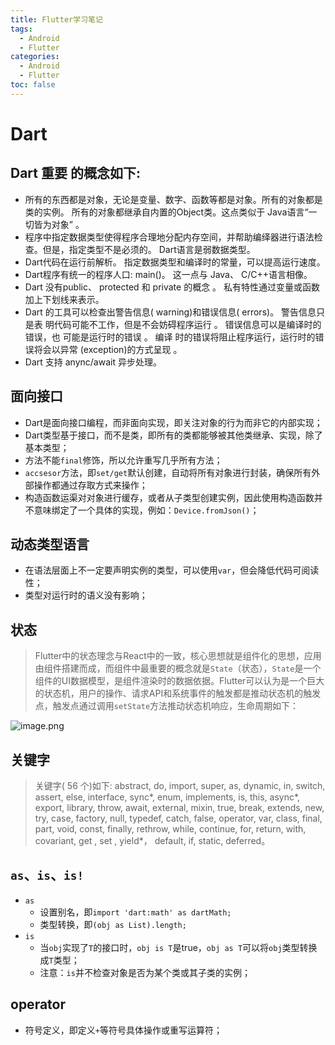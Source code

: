 ```yaml
---
title: Flutter学习笔记
tags:
  - Android
  - Flutter
categories:
  - Android
  - Flutter
toc: false
---
```


# Dart
## Dart 重要 的概念如下:
- 所有的东西都是对象，无论是变量、数字、函数等都是对象。所有的对象都是类的实例。 所有的对象都继承自内置的Object类。这点类似于 Java语言“一切皆为对象” 。 
- 程序中指定数据类型使得程序合理地分配内存空间，并帮助编绎器进行语法检查。但是，指定类型不是必须的。 Dart语言是弱数据类型。 
- Dart代码在运行前解析。 指定数据类型和编译时的常量，可以提高运行速度。
- Dart程序有统一的程序人口: main()。 这一点与 Java、 C/C++语言相像。
- Dart 没有public、 protected 和 private 的概念 。 私有特性通过变量或函数加上下划线来表示。
- Dart 的工具可以检查出警告信息( warning)和错误信息( errors)。 警告信息只是表
明代码可能不工作，但是不会妨碍程序运行 。 错误信息可以是编译时的错误，也 可能是运行时的错误 。 编译 时的错误将阻止程序运行，运行时的错误将会以异常 (exception)的方式呈现 。
- Dart 支持 anync/await 异步处理。

## 面向接口
- Dart是面向接口编程，而非面向实现，即关注对象的行为而非它的内部实现；
- Dart类型基于接口，而不是类，即所有的类都能够被其他类继承、实现，除了基本类型；
- 方法不能`final`修饰，所以允许重写几乎所有方法；
- `accsesor`方法，即`set/get`默认创建，自动将所有对象进行封装，确保所有外部操作都通过存取方式来操作；
- 构造函数运渠对对象进行缓存，或者从子类型创建实例，因此使用构造函数并不意味绑定了一个具体的实现，例如：`Device.fromJson()`；

## 动态类型语言
- 在语法层面上不一定要声明实例的类型，可以使用`var`，但会降低代码可阅读性；
- 类型对运行时的语义没有影响；

## 状态
> Flutter中的状态理念与React中的一致，核心思想就是组件化的思想，应用由组件搭建而成，而组件中最重要的概念就是`State`（状态），`State`是一个组件的UI数据模型，是组件渲染时的数据依据。Flutter可以认为是一个巨大的状态机，用户的操作、请求API和系统事件的触发都是推动状态机的触发点，触发点通过调用`setState`方法推动状态机响应，生命周期如下：

![image.png](/images/2023/01/18/73485bf2-46bb-4bcf-9d4a-1b3fec766912.png)

## 关键字
> 关键字( 56 个)如下: abstract, do, import, super, as, dynamic, in, switch, assert,
else, interface, sync*, enum, implements, is, this, async*, export, library, throw, await, external, mixin, true, break, extends, new, try, case, factory, null, typedef, catch, false, operator, var, class, final, part, void, const, finally, rethrow, while, continue, for, return, with, covariant, get , set , yield*， default, if, static, deferred。

## `as`、`is`、`is!`
- `as`
  - 设置别名，即`import 'dart:math' as dartMath;`  
  - 类型转换，即`(obj as List).length;`
- `is`
  - 当`obj`实现了`T`的接口时，`obj is T`是true，`obj as T`可以将`obj`类型转换成`T`类型；
  - 注意：`is`并不检查对象是否为某个类或其子类的实例；

## operator
- 符号定义，即定义`+`等符号具体操作或重写运算符；